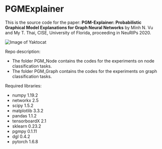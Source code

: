 # PGMExplainer

This is the source code for the paper: **PGM-Explainer: Probabilistic Graphical Model Explanations for Graph Neural Networks** by Minh N. Vu and My T. Thai, CISE, University of Florida, proceeding in NeuRIPs 2020.

![Image of Yaktocat](https://github.com/vunhatminh/PGMExplainer/blob/master/PGM_Node/Explain_GNN/view/GNNDiagram.png)

Repo description:

  * The folder PGM_Node contains the codes for the experiments on node classification tasks.
  * The folder PGM_Graph contains the codes for the experiments on graph classification tasks.

Required libraries:

  * numpy 1.19.2
  * networkx 2.5
  * scipy 1.5.2
  * matplotlib 3.3.2
  * pandas 1.1.2
  * tensorboardX 2.1
  * sklearn 0.23.2
  * pgmpy 0.1.11
  * dgl 0.4.2
  * pytorch 1.6.8
